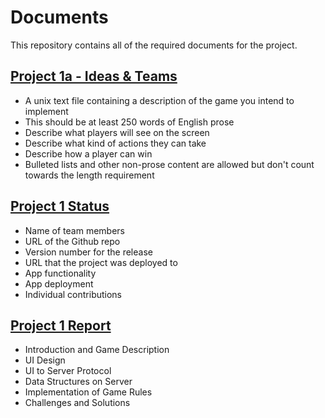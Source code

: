 # Documents

This repository contains all of the required documents for the project. 

## [Project 1a - Ideas & Teams](proposal.txt) 
- A unix text file containing a description of the game you intend to implement 
- This should be at least 250 words of English prose 
- Describe what players will see on the screen 
- Describe what kind of actions they can take 
- Describe how a player can win 
- Bulleted lists and other non-prose content are allowed but don't count 
towards the length requirement 

## [Project 1 Status](proj1-status.txt) 
- Name of team members 
- URL of the Github repo 
- Version number for the release 
- URL that the project was deployed to 
- App functionality 
- App deployment 
- Individual contributions 

## [Project 1 Report](report.pdf) 
- Introduction and Game Description 
- UI Design 
- UI to Server Protocol 
- Data Structures on Server 
- Implementation of Game Rules 
- Challenges and Solutions 